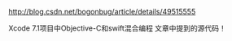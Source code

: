 http://blog.csdn.net/bogonbug/article/details/49515555

 Xcode 7.1项目中Objective-C和swift混合编程 文章中提到的源代码！
